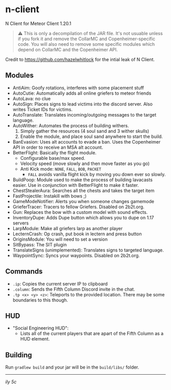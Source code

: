 # n-client
N Client for Meteor Client 1.20.1

> :warning: This is only a decompilation of the JAR file. It's not usuable unless if you fork it and remove the CollarMC and Copenheimer-specific code. You will also need to remove some specific modules which depend on CollarMC and the Copenheimer API.

Credit to <https://github.com/hazelwhitlock> for the intial leak of N Client.

## Modules
- AntiAim: Goofy rotations, interferes with some placement stuff
- AutoCutie: Automatically adds all online griefers to meteor friends
- AutoLava: no clue
- AutoSign: Places signs to lead victims into the discord server. Also writes Ticket IDs for victims.
- AutoTranslate: Translates incoming/outgoing messages to the target language.
- AutoWither: Automates the process of building withers.
    1. Simply gather the resources (4 soul sand and 3 wither skulls)
    2. Enable the module, and place soul sand anywhere to start the build.
- BanEvasion: Uses alt accounts to evade a ban. Uses the Copenheimer API in order to receive an MSA alt account.
- BetterFlight: Basically the flight module.
    - Configurable base/max speed.
    - Velocity speed (move slowly and then move faster as you go)
    - Anti Kick mode: `NONE`, `FALL`, `BOB`, `PACKET`
        - `FALL` avoids vanilla flight kick by moving you down ever so slowly.
- BuildPoop: Module used to make the process of building lavacasts easier. Use in conjunction with BetterFlight to make it faster.
- ChestStealerAura: Searches all the chests and takes the target item
- FastProjectile: Instakill with bows ;\)
- GameModeNotifier: Alerts you when someone changes gamemode
- GrieferTracer: Tracers to fellow Griefers. Disabled on 2b2t.org.
- Gun: Replaces the bow with a custom model with sound effects.
- InventoryDupe: Adds Dupe button which allows you to dupe on 1.17 servers
- LarpModule: Make all griefers larp as another player
- LecternCrash: Op crash, put book in lectern and press button
- OriginsModule: You will need to set a version
- SitBypass: The SIT plugin
- TranslateSigns (unimplemented): Translates signs to targeted language.
- WaypointSync: Syncs your waypoints. Disabled on 2b2t.org.

## Commands
- `.ip`: Copies the current server IP to clipboard
- `.column`: Sends the Fifth Column Discord invite in the chat.
- `.tp <x> <y> <z>`: Teleports to the provided location. There may be some boundaries to this though.

## HUD
- "Social Engineering HUD":
    - Lists all of the current players that are apart of the Fifth Column as a HUD element.

## Building
Run `gradlew build` and your jar will be in the `build/libs/` folder.

---

*ily 5c*